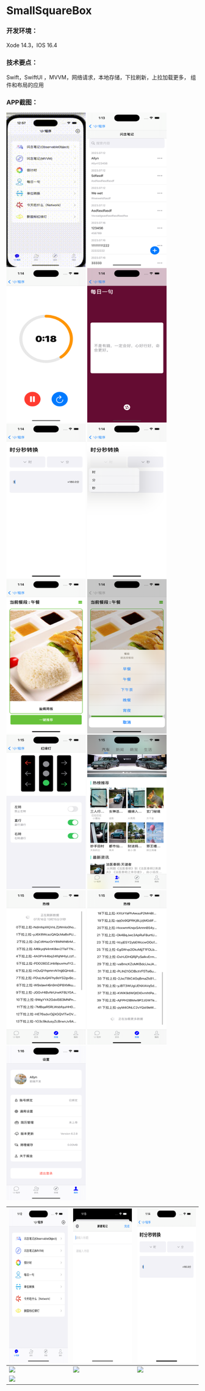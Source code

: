 # SmallSquareBox 
### 开发环境：
 Xode 14.3，IOS 16.4
### 技术要点：
 Swift，SwiftUI ，MVVM，网络请求，本地存储，下拉刷新，上拉加载更多， 组件和布局的应用

### APP截图：

<img src="https://github.com/Allyns/SmallSquareBox/blob/main/SmallSquareBox/1689484174338.gif" width="208" height="404">

<img src="https://github.com/Allyns/SmallSquareBox/blob/main/SmallSquareBox/2023-07-16%20at%2013.13.25.png" width="208" height="404">

<img src="https://github.com/Allyns/SmallSquareBox/blob/main/SmallSquareBox/2023-07-16%20at%2013.14.06.png" width="208" height="404">
<img src="https://github.com/Allyns/SmallSquareBox/blob/main/SmallSquareBox/2023-07-16%20at%2013.14.11.png" width="208" height="404">
<img src="https://github.com/Allyns/SmallSquareBox/blob/main/SmallSquareBox/2023-07-16%20at%2013.14.23.png" width="208" height="404">
<img src="https://github.com/Allyns/SmallSquareBox/blob/main/SmallSquareBox/2023-07-16%20at%2013.14.39.png" width="208" height="404">
<img src="https://github.com/Allyns/SmallSquareBox/blob/main/SmallSquareBox/2023-07-16%20at%2013.14.53.png" width="208" height="404">
<img src="https://github.com/Allyns/SmallSquareBox/blob/main/SmallSquareBox/2023-07-16%20at%2013.14.56.png" width="208" height="404">
<img src="https://github.com/Allyns/SmallSquareBox/blob/main/SmallSquareBox/2023-07-16%20at%2013.15.02.png" width="208" height="404">
<img src="https://github.com/Allyns/SmallSquareBox/blob/main/SmallSquareBox/2023-07-16%20at%2013.15.25.png" width="208" height="404">
<img src="https://github.com/Allyns/SmallSquareBox/blob/main/SmallSquareBox/2023-07-16%20at%2013.15.34.png" width="208" height="404">
<img src="https://github.com/Allyns/SmallSquareBox/blob/main/SmallSquareBox/2023-07-16%20at%2013.15.40.png" width="208" height="404">
<img src="https://github.com/Allyns/SmallSquareBox/blob/main/SmallSquareBox/2023-07-16%20at%2013.16.38.png" width="208" height="404">


| <img src="https://github.com/Allyns/SmallSquareBox/blob/main/SmallSquareBox/2023-07-16%20at%2013.12.45.png" width="208" height="404"> | <img src="https://github.com/Allyns/SmallSquareBox/blob/main/SmallSquareBox/2023-07-16%20at%2013.13.44.png" width="208" height="404"> | <img src="https://github.com/Allyns/SmallSquareBox/blob/main/SmallSquareBox/2023-07-16%20at%2013.14.23.png" width="208" height="404"> |
| --- | --- | --- |
| ![](screenshots/rank_screen.png) | ![](screenshots/my_points_screen.gif) | ![](screenshots/my_collections_screen.gif) |
| ![](screenshots/storage_screen.png) |
